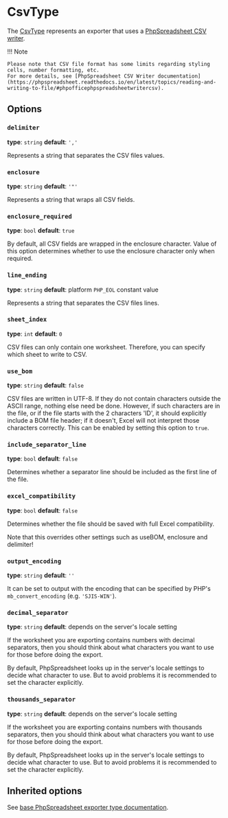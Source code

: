 # CsvType

The [CsvType](../../src/Exporter/Type/CsvType.php) represents an exporter that uses a [PhpSpreadsheet CSV writer](https://github.com/PHPOffice/PhpSpreadsheet/blob/master/src/PhpSpreadsheet/Writer/Csv.php).

!!! Note

    Please note that CSV file format has some limits regarding styling cells, number formatting, etc.  
    For more details, see [PhpSpreadsheet CSV Writer documentation](https://phpspreadsheet.readthedocs.io/en/latest/topics/reading-and-writing-to-file/#phpofficephpspreadsheetwritercsv).

## Options

### `delimiter`

**type**: `string` **default**: `','`

Represents a string that separates the CSV files values.

### `enclosure`

**type**: `string` **default**: `'"'`

Represents a string that wraps all CSV fields.

### `enclosure_required`

**type**: `bool` **default**: `true`

By default, all CSV fields are wrapped in the enclosure character. 
Value of this option determines whether to use the enclosure character only when required.

### `line_ending`

**type**: `string` **default**: platform `PHP_EOL` constant value

Represents a string that separates the CSV files lines.

### `sheet_index`

**type**: `int` **default**: `0`

CSV files can only contain one worksheet. Therefore, you can specify which sheet to write to CSV.

### `use_bom`

**type**: `string` **default**: `false`

CSV files are written in UTF-8. If they do not contain characters outside the ASCII range, nothing else need be done. 
However, if such characters are in the file, or if the file starts with the 2 characters 'ID', it should explicitly include a BOM file header; 
if it doesn't, Excel will not interpret those characters correctly. This can be enabled by setting this option to `true`.

### `include_separator_line`

**type**: `bool` **default**: `false`

Determines whether a separator line should be included as the first line of the file.

### `excel_compatibility`

**type**: `bool` **default**: `false`

Determines whether the file should be saved with full Excel compatibility.

Note that this overrides other settings such as useBOM, enclosure and delimiter!

### `output_encoding`

**type**: `string` **default**: `''`

It can be set to output with the encoding that can be specified by PHP's `mb_convert_encoding` (e.g. `'SJIS-WIN'`).

### `decimal_separator`

**type**: `string` **default**: depends on the server's locale setting

If the worksheet you are exporting contains numbers with decimal separators,
then you should think about what characters you want to use for those before doing the export.

By default, PhpSpreadsheet looks up in the server's locale settings to decide what character to use. 
But to avoid problems it is recommended to set the character explicitly.

### `thousands_separator`

**type**: `string` **default**: depends on the server's locale setting

If the worksheet you are exporting contains numbers with thousands separators,
then you should think about what characters you want to use for those before doing the export.

By default, PhpSpreadsheet looks up in the server's locale settings to decide what character to use.
But to avoid problems it is recommended to set the character explicitly.

## Inherited options

See [base PhpSpreadsheet exporter type documentation](/reference/exporting/#phpspreadsheettype).

